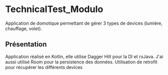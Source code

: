 # TechnicalTest_Modulo
Application de domotique permettant de gérer 3 types de devices (lumière, chauffage, volet).

## Présentation
Application réalisé en Kotlin, elle utilise Dagger Hilt pour la DI et rxJava.
J'ai aussi utilisé Room pour la persistence des données.
Utilisation de retrofit pour récupérer les différents devices
